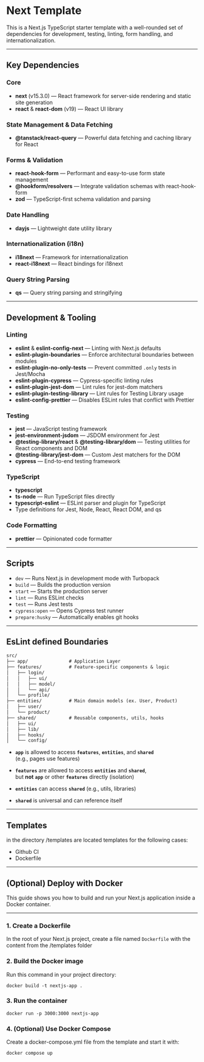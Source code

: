 # Next Template

This is a Next.js TypeScript starter template with a well-rounded set of dependencies for development, testing, linting, form handling, and internationalization.

---

## Key Dependencies

### Core

- **next** (v15.3.0) — React framework for server-side rendering and static site generation
- **react** & **react-dom** (v19) — React UI library

### State Management & Data Fetching

- **@tanstack/react-query** — Powerful data fetching and caching library for React

### Forms & Validation

- **react-hook-form** — Performant and easy-to-use form state management
- **@hookform/resolvers** — Integrate validation schemas with react-hook-form
- **zod** — TypeScript-first schema validation and parsing

### Date Handling

- **dayjs** — Lightweight date utility library

### Internationalization (i18n)

- **i18next** — Framework for internationalization
- **react-i18next** — React bindings for i18next

### Query String Parsing

- **qs** — Query string parsing and stringifying

---

## Development & Tooling

### Linting

- **eslint** & **eslint-config-next** — Linting with Next.js defaults
- **eslint-plugin-boundaries** — Enforce architectural boundaries between modules
- **eslint-plugin-no-only-tests** — Prevent committed `.only` tests in Jest/Mocha
- **eslint-plugin-cypress** — Cypress-specific linting rules
- **eslint-plugin-jest-dom** — Lint rules for jest-dom matchers
- **eslint-plugin-testing-library** — Lint rules for Testing Library usage
- **eslint-config-prettier** — Disables ESLint rules that conflict with Prettier

### Testing

- **jest** — JavaScript testing framework
- **jest-environment-jsdom** — JSDOM environment for Jest
- **@testing-library/react** & **@testing-library/dom** — Testing utilities for React components and DOM
- **@testing-library/jest-dom** — Custom Jest matchers for the DOM
- **cypress** — End-to-end testing framework

### TypeScript

- **typescript**
- **ts-node** — Run TypeScript files directly
- **typescript-eslint** — ESLint parser and plugin for TypeScript
- Type definitions for Jest, Node, React, React DOM, and qs

### Code Formatting

- **prettier** — Opinionated code formatter

---

## Scripts

- `dev` — Runs Next.js in development mode with Turbopack
- `build` — Builds the production version
- `start` — Starts the production server
- `lint` — Runs ESLint checks
- `test` — Runs Jest tests
- `cypress:open` — Opens Cypress test runner
- `prepare:husky` — Automatically enables git hooks

---

## EsLint defined Boundaries

```txt
src/
├── app/               # Application Layer
├── features/          # Feature-specific components & logic
│   ├── login/
│   │   ├── ui/
│   │   ├── model/
│   │   └── api/
│   └── profile/
├── entities/          # Main domain models (ex. User, Product)
│   ├── user/
│   └── product/
├── shared/            # Reusable components, utils, hooks
│   ├── ui/
│   ├── lib/
│   ├── hooks/
│   └── config/
```

- **`app`** is allowed to access **`features`**, **`entities`**, and **`shared`**  
  (e.g., pages use features)

- **`features`** are allowed to access **`entities`** and **`shared`**,  
  but **not** **`app`** or other **`features`** directly (isolation)

- **`entities`** can access **`shared`** (e.g., utils, libraries)

- **`shared`** is universal and can reference itself

---

## Templates

in the directory /templates are located templates for the following cases:

- Github CI
- Dockerfile

---

## (Optional) Deploy with Docker

This guide shows you how to build and run your Next.js application inside a Docker container.

---

### 1. Create a Dockerfile

In the root of your Next.js project, create a file named `Dockerfile` with the content from the /templates folder

### 2. Build the Docker image

Run this command in your project directory:

```shell
docker build -t nextjs-app .
```

### 3. Run the container

```shell
docker run -p 3000:3000 nextjs-app
```

### 4. (Optional) Use Docker Compose

Create a docker-compose.yml file from the template and start it with:

```shell
docker compose up
```
